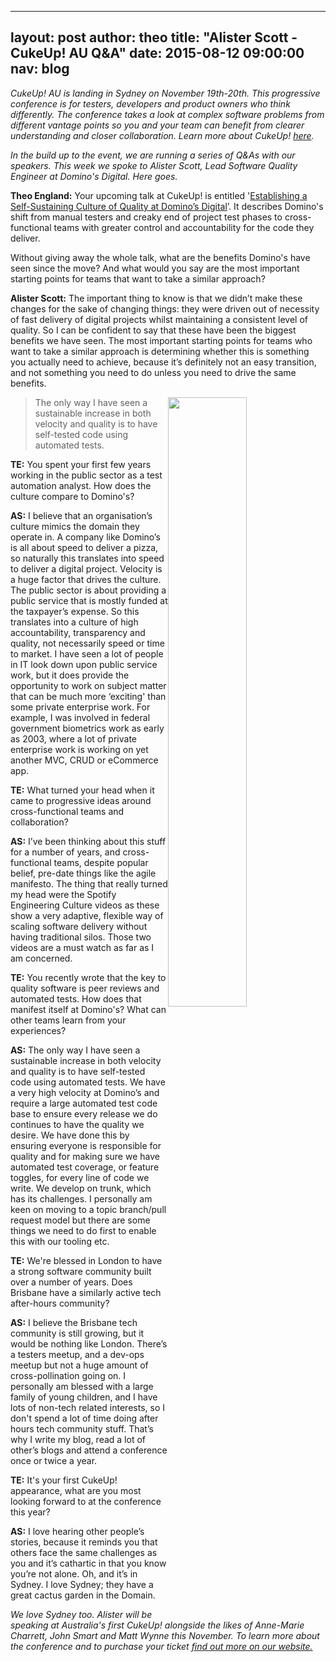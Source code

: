 
---
layout:   post
author:   theo
title:    "Alister Scott - CukeUp! AU Q&A"
date:     2015-08-12 09:00:00
nav:      blog
---


*CukeUp! AU is landing in Sydney on November 19th-20th. This progressive conference is for testers, developers and product owners who think differently. The conference takes a look at complex software problems from different vantage points so you and your team can benefit from clearer understanding and closer collaboration. Learn more about CukeUp! [here](https://cucumber.io/events/cukeup-australia-2015).*

*In the build up to the event, we are running a series of Q&As with our speakers. This week we spoke to Alister Scott, Lead Software Quality Engineer at Domino's Digital. Here goes.* 

**Theo England:** Your upcoming talk at CukeUp! is entitled '[Establishing a Self-Sustaining Culture of Quality at Domino’s Digital](https://cucumber.io/events/cukeup-australia-2015)’. It describes Domino's shift from manual testers and creaky end of project test phases to cross-functional teams with greater control and accountability for the code they deliver. 

Without giving away the whole talk, what are the benefits Domino's have seen since the move? And what would you say are the most important starting points for teams that want to take a similar approach?

**Alister Scott:** The important thing to know is that we didn’t make these changes for the sake of changing things: they were driven out of necessity of fast delivery of digital projects whilst maintaining a consistent level of quality. So I can be confident to say that these have been the biggest benefits we have seen. The most important starting points for teams who want to take a similar approach is determining whether this is something you actually need to achieve, because it’s definitely not an easy transition, and not something you need to do unless you need to drive the same benefits.

<img src="https://cucumber.io/images/blog/alister-scott-profile-300.jpg" style="float:right; width:50%">

> The only way I have seen a sustainable increase in both velocity and quality is to have self-tested code using automated tests.

**TE:** You spent your first few years working in the public sector as a test automation analyst. How does the culture compare to Domino's? 

**AS:** I believe that an organisation’s culture mimics the domain they operate in. A company like Domino’s is all about speed to deliver a pizza, so naturally this translates into speed to deliver a digital project. Velocity is a huge factor that drives the culture. The public sector is about providing a public service that is mostly funded at the taxpayer’s expense. So this translates into a culture of high accountability, transparency and quality, not necessarily speed or time to market. I have seen a lot of people in IT look down upon public service work, but it does provide the opportunity to work on subject matter that can be much more ‘exciting' than some private enterprise work. For example, I was involved in federal government biometrics work as early as 2003, where a lot of private enterprise work is working on yet another MVC, CRUD or eCommerce app. 

**TE:** What turned your head when it came to progressive ideas around cross-functional teams and collaboration?

**AS:** I’ve been thinking about this stuff for a number of years, and cross-functional teams, despite popular belief, pre-date things like the agile manifesto. The thing that really turned my head were the Spotify Engineering Culture videos as these show a very adaptive, flexible way of scaling software delivery without having traditional silos. Those two videos are a must watch as far as I am concerned.

**TE:** You recently wrote that the key to quality software is peer reviews and automated tests. How does that manifest itself at Domino's? What can other teams learn from your experiences?

**AS:** The only way I have seen a sustainable increase in both velocity and quality is to have self-tested code using automated tests. We have a very high velocity at Domino’s and require a large automated test code base to ensure every release we do continues to have the quality we desire. We have done this by ensuring everyone is responsible for quality and for making sure we have automated test coverage, or feature toggles, for every line of code we write. We develop on trunk, which has its challenges. I personally am keen on moving to a topic branch/pull request model but there are some things we need to do first to enable this with our tooling etc.

**TE:** We're blessed in London to have a strong software community built over a number of years. Does Brisbane have a similarly active tech after-hours community?

**AS:** I believe the Brisbane tech community is still growing, but it would be nothing like London. There’s a testers meetup, and a dev-ops meetup but not a huge amount of cross-pollination going on. I personally am blessed with a large family of young children, and I have lots of non-tech related interests, so I don't spend a lot of time doing after hours tech community stuff. That’s why I write my blog, read a lot of other’s blogs and attend a conference once or twice a year.

**TE:** It's your first CukeUp! appearance, what are you most looking forward to at the conference this year?

**AS:** I love hearing other people’s stories, because it reminds you that others face the same challenges as you and it’s cathartic in that you know you’re not alone. Oh, and it’s in Sydney. I love Sydney; they have a great cactus garden in the Domain.

*We love Sydney too. Alister will be speaking at Australia's first CukeUp! alongside the likes of Anne-Marie Charrett, John Smart and Matt Wynne this November. To learn more about the conference and to purchase your ticket [find out more on our website.](https://cucumber.io/events/cukeup-australia-2015)*

